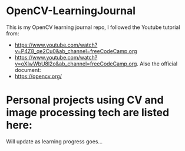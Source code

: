 # OpenCV-LearningJournal
This is my OpenCV learning journal repo, I followed the Youtube tutorial from:
- https://www.youtube.com/watch?v=P4Z8_qe2Cu0&ab_channel=freeCodeCamp.org
- https://www.youtube.com/watch?v=oXlwWbU8l2o&ab_channel=freeCodeCamp.org. 
Also the official document:
- https://opencv.org/
# Personal projects using CV and image processing tech are listed here:
  Will update as learning progress goes...

